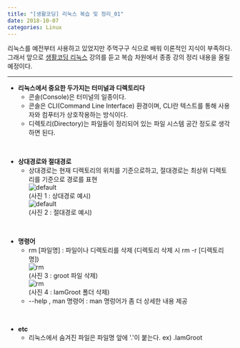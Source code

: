 ```yaml
---
title: "[생활코딩] 리눅스 복습 및 정리_01"
date: 2018-10-07
categories: Linux
---
```


리눅스를 예전부터 사용하고 있었지만 주먹구구 식으로 배워 이론적인 지식이 부족하다. 
그래서 앞으로 [생활코딩 리눅스](https://opentutorials.org/course/2598) 강의를 듣고 복습 차원에서 종종 강의 정리 내용을 올릴 예정이다. 

---  

* **리눅스에서 중요한 두가지는 터미널과 디렉토리다**  
  * 콘솔(Console)은 터미널의 일종이다. 
  * 콘솔은 CLI(Command Line Interface) 환경이며, CLI란 텍스트를 통해 사용자와 컴푸터가 상호작용하는 방식이다.  
  * 디렉토리(Directory)는 파일들이 정리되어 있는 파일 시스템 공간 정도로 생각하면 된다.  
 
 <br/>
 
* **상대경로와 절대경로**   
  * 상대경로는 현재 디렉토리의 위치를 기준으로하고, 절대경로는 최상위 디렉토리를 기준으로 경로를 표현  
  ![default](https://user-images.githubusercontent.com/29648470/46578308-f78c9e00-ca37-11e8-99b2-c90662dce4c1.PNG)  
  (사진 1 : 상대경로 예시)   
  ![default](https://user-images.githubusercontent.com/29648470/46578312-0ecb8b80-ca38-11e8-8a03-bafcb54e30f7.PNG)  
  (사진 2 : 절대경로 예시)  
   
 <br/>  

* **명령어**   
  * rm [파일명] : 파일이나 디렉토리를 삭제 (디렉토리 삭제 시 rm -r [디렉토리명])  
  ![rm](https://user-images.githubusercontent.com/29648470/46578445-57387880-ca3b-11e8-8d62-9dacf66bb6b0.PNG)  
  (사진 3 : groot 파일 삭제)  
  ![rm](https://user-images.githubusercontent.com/29648470/46578449-6fa89300-ca3b-11e8-8551-e27061bf71ee.PNG)  
  (사진 4 : IamGroot 폴더 삭제) 
  * --help , man 명령어 : man 명렁어가 좀 더 상세한 내용 제공  
  
  
<br/>    
    
* **etc**  
  * 리눅스에서 숨겨진 파일은 파일명 앞에 '.'이 붙는다. ex) .IamGroot
  
<br/>

  


